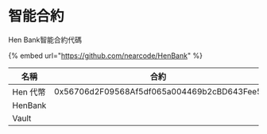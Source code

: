 # 智能合約

Hen Bank智能合約代碼

{% embed url="https://github.com/nearcode/HenBank" %}

| 名稱      | 合約                                         |
| ------- | ------------------------------------------ |
| Hen 代幣  | 0x56706d2F09568Af5df065a004469b2cBD643Fee5 |
| HenBank |                                            |
| Vault   |                                            |
